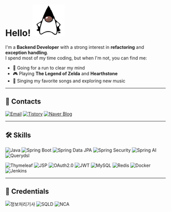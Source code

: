 # Hello! <img src="images/duke.png" alt="duke" height="100">
I'm a **Backend Developer** with a strong interest in **refactoring** and **exception handling**.<br>
I spend most of my time coding, but when I'm not, you can find me:
- 🏃‍️ Going for a run to clear my mind
- 🎮 Playing **The Legend of Zelda** and **Hearthstone**
- 🎤 Singing my favorite songs and exploring new music
---

## 💬 Contacts
[![Email](https://img.shields.io/badge/Email-D14836?style=for-the-badge&logo=gmail&logoColor=white)](mailto:wjdtjdwls98@gmail.com)
[![Tistory](https://img.shields.io/badge/Tistory-000000?style=for-the-badge&logo=tistory&logoColor=white)](https://jngsngjn.tistory.com)
[![Naver Blog](https://img.shields.io/badge/Naver%20Blog-03C75A?style=for-the-badge&logo=naver&logoColor=white)](https://blog.naver.com/jngsngjn)

---

## 🛠 Skills
![Java](https://img.shields.io/badge/JAVA-ED8B00?style=for-the-badge&logo=java&logoColor=white)
![Spring Boot](https://img.shields.io/badge/Spring%20Boot-6DB33F?style=for-the-badge&logo=spring-boot&logoColor=white)
![Spring Data JPA](https://img.shields.io/badge/Spring%20Data%20JPA-6DB33F?style=for-the-badge&logo=spring&logoColor=white)
![Spring Security](https://img.shields.io/badge/Spring%20Security-6DB33F?style=for-the-badge&logo=spring-security&logoColor=white)
![Spring AI](https://img.shields.io/badge/Spring%20AI-6DB33F?style=for-the-badge&logo=spring&logoColor=white)
![Querydsl](https://img.shields.io/badge/Querydsl-blue?style=for-the-badge)

![Thymeleaf](https://img.shields.io/badge/Thymeleaf-005F0F?style=for-the-badge&logo=thymeleaf&logoColor=white)
![JSP](https://img.shields.io/badge/JSP-ED8B00?style=for-the-badge&logo=java&logoColor=white)
![OAuth2.0](https://img.shields.io/badge/OAuth2.0-black?style=for-the-badge)
![JWT](https://img.shields.io/badge/JWT-purple?style=for-the-badge&logo=JSON-web-tokens&logoColor=white)
![MySQL](https://img.shields.io/badge/MySQL-4479A1?style=for-the-badge&logo=mysql&logoColor=white)
![Redis](https://img.shields.io/badge/Redis-DC382D?style=for-the-badge&logo=redis&logoColor=white)
![Docker](https://img.shields.io/badge/Docker-2496ED?style=for-the-badge&logo=docker&logoColor=white)
![Jenkins](https://img.shields.io/badge/Jenkins-D24939?style=for-the-badge&logo=jenkins&logoColor=white)

---

## 📜 Credentials
![정보처리기사](https://img.shields.io/badge/정보처리기사-gold?style=for-the-badge)
![SQLD](https://img.shields.io/badge/SQLD-silver?style=for-the-badge&logoColor=white)
![NCA](https://img.shields.io/badge/NCA-03C75A?style=for-the-badge&logo=naver&logoColor=white)
<!-- ![리눅스마스터 2급](https://img.shields.io/badge/리눅스마스터%202급-black?style=for-the-badge&logo=linux&logoColor=white) -->